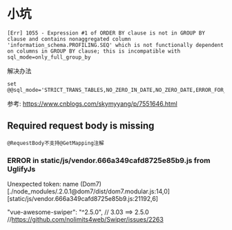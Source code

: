 # 小坑

```
[Err] 1055 - Expression #1 of ORDER BY clause is not in GROUP BY clause and contains nonaggregated column 'information_schema.PROFILING.SEQ' which is not functionally dependent on columns in GROUP BY clause; this is incompatible with sql_mode=only_full_group_by
```
解决办法

```
set @@sql_mode='STRICT_TRANS_TABLES,NO_ZERO_IN_DATE,NO_ZERO_DATE,ERROR_FOR_DIVISION_BY_ZERO,NO_AUTO_CREATE_USER,NO_ENGINE_SUBSTITUTION';
```
参考: https://www.cnblogs.com/skymyyang/p/7551646.html
##  Required request body is missing


```
@RequestBody不支持@GetMapping注解
```
### ERROR in static/js/vendor.666a349cafd8725e85b9.js from UglifyJs
Unexpected token: name (Dom7) [./node_modules/.2.0.1@dom7/dist/dom7.modular.js:14,0][static/js/vendor.666a349cafd8725e85b9.js:21192,6]

"vue-awesome-swiper": "^2.5.0", // 3.03 ==> 2.5.0 //https://github.com/nolimits4web/Swiper/issues/2263



